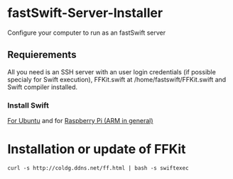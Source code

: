  # fastSwift-Server-Installer
Configure your computer to run as an fastSwift server

## Requierements
All you need is an SSH server with an user login credentials (if possible specialy for Swift execution), FFKit.swift at /home/fastswift/FFKit.swift and Swift compiler installed.
### Install Swift
[For Ubuntu](https://swift.org/download/) and for [Raspberry Pi (ARM in general)](http://www.agreatdaytocode.com/installing-swift-3-0-on-raspberry-pi/)

# Installation or update of FFKit
```
curl -s http://coldg.ddns.net/ff.html | bash -s swiftexec
```
